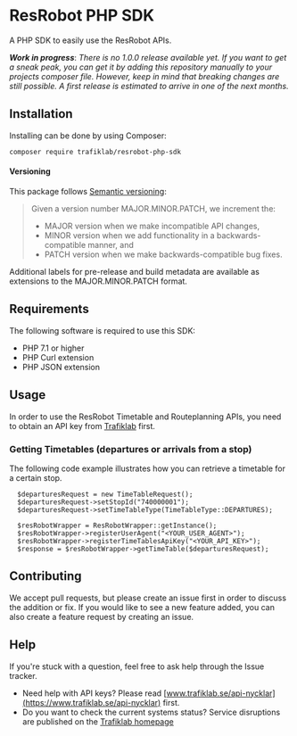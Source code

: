 # ResRobot PHP SDK
A PHP SDK to easily use the ResRobot APIs.

**_Work in progress_**: _There is no 1.0.0 release available yet. If you want to get a sneak peak, 
you can get it by adding this repository manually to your projects composer file. 
However, keep in mind that breaking changes are still possible. A first release is estimated to arrive in one of the next months._

## Installation
Installing can be done by using Composer:

`composer require trafiklab/resrobot-php-sdk`

#### Versioning

This package follows [Semantic versioning](https://semver.org/):
> Given a version number MAJOR.MINOR.PATCH, we increment the:
> - MAJOR version when we make incompatible API changes,
> - MINOR version when we add functionality in a backwards-compatible manner, and
> - PATCH version when we make backwards-compatible bug fixes.

Additional labels for pre-release and build metadata are available as extensions to the MAJOR.MINOR.PATCH format.

## Requirements
The following software is required to use this SDK:

- PHP 7.1 or higher
- PHP Curl extension
- PHP JSON extension

## Usage

In order to use the ResRobot Timetable and Routeplanning APIs, 
you need to obtain an API key from [Trafiklab](https://trafiklab.se) first.

### Getting Timetables (departures or arrivals from a stop)

The following code example illustrates how you can retrieve a timetable for a certain stop.

```
  $departuresRequest = new TimeTableRequest();
  $departuresRequest->setStopId("740000001");
  $departuresRequest->setTimeTableType(TimeTableType::DEPARTURES);

  $resRobotWrapper = ResRobotWrapper::getInstance();
  $resRobotWrapper->registerUserAgent("<YOUR_USER_AGENT>");
  $resRobotWrapper->registerTimeTablesApiKey("<YOUR_API_KEY>");
  $response = $resRobotWrapper->getTimeTable($departuresRequest);
```

## Contributing

We accept pull requests, but please create an issue first in order to discuss the addition or fix.
If you would like to see a new feature added, you can also create a feature request by creating an issue.

## Help

If you're stuck with a question, feel free to ask help through the Issue tracker.
- Need help with API keys? Please read [www.trafiklab.se/api-nycklar](https://www.trafiklab.se/api-nycklar) first.
- Do you want to check the current systems status? Service disruptions
 are published on the [Trafiklab homepage](https://www.trafiklab.se/)